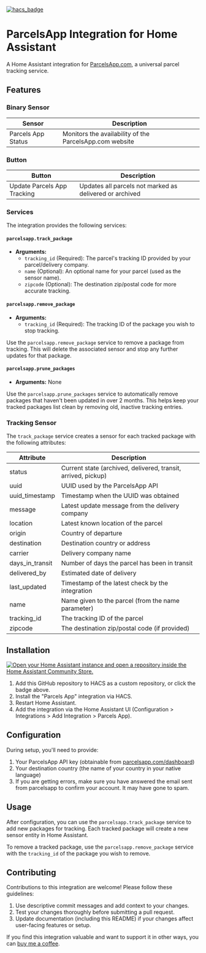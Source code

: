 [![hacs_badge](https://img.shields.io/badge/HACS-Custom-41BDF5.svg?style=for-the-badge)](https://github.com/hacs/integration)

# ParcelsApp Integration for Home Assistant

A Home Assistant integration for [ParcelsApp.com](https://parcelsapp.com/), a universal parcel tracking service.

## Features

### Binary Sensor

| Sensor             | Description                                             |
| ------------------ | ------------------------------------------------------- |
| Parcels App Status | Monitors the availability of the ParcelsApp.com website |

### Button

| Button                      | Description                                                    |
| --------------------------- | -------------------------------------------------------------- |
| Update Parcels App Tracking | Updates all parcels not marked as delivered or archived        |

### Services

The integration provides the following services:

#### `parcelsapp.track_package`

- **Arguments:**
  - `tracking_id` (Required): The parcel's tracking ID provided by your parcel/delivery company.
  - `name` (Optional): An optional name for your parcel (used as the sensor name).
  - `zipcode` (Optional): The destination zip/postal code for more accurate tracking.

#### `parcelsapp.remove_package`

- **Arguments:**
  - `tracking_id` (Required): The tracking ID of the package you wish to stop tracking.

Use the `parcelsapp.remove_package` service to remove a package from tracking. This will delete the associated sensor and stop any further updates for that package.

#### `parcelsapp.prune_packages`

- **Arguments:** None

Use the `parcelsapp.prune_packages` service to automatically remove packages that haven't been updated in over 2 months. This helps keep your tracked packages list clean by removing old, inactive tracking entries.

### Tracking Sensor

The `track_package` service creates a sensor for each tracked package with the following attributes:

| Attribute       | Description                                                        |
| --------------- | ------------------------------------------------------------------ |
| status          |	Current state (archived, delivered, transit, arrived, pickup)      |
| uuid            |	UUID used by the ParcelsApp API                                    |
| uuid_timestamp  |	Timestamp when the UUID was obtained                               |
| message         |	Latest update message from the delivery company                    |
| location        |	Latest known location of the parcel                                |
| origin          |	Country of departure                                               |
| destination     |	Destination country or address                                     |
| carrier         |	Delivery company name                                              |
| days_in_transit |	Number of days the parcel has been in transit                      |
| delivered_by    |	Estimated date of delivery                                         |
| last_updated    |	Timestamp of the latest check by the integration                   |
| name            |	Name given to the parcel (from the name parameter)                 |
| tracking_id     |	The tracking ID of the parcel                                      |
| zipcode         |	The destination zip/postal code (if provided)                      |

## Installation

[![Open your Home Assistant instance and open a repository inside the Home Assistant Community Store.](https://my.home-assistant.io/badges/hacs_repository.svg)](https://my.home-assistant.io/redirect/hacs_repository/?owner=storm1er&repository=ha_integration_parcelsapp&category=Integration)

1. Add this GitHub repository to HACS as a custom repository, or click the badge above.
2. Install the "Parcels App" integration via HACS.
3. Restart Home Assistant.
4. Add the integration via the Home Assistant UI (Configuration > Integrations > Add Integration > Parcels App).

## Configuration

During setup, you'll need to provide:

1. Your ParcelsApp API key (obtainable from [parcelsapp.com/dashboard](https://parcelsapp.com/dashboard))
2. Your destination country (the name of your country in your native language)
3. If you are getting errors, make sure you have answered the email sent from parcelsapp to confirm your account. It may have gone to spam.

## Usage

After configuration, you can use the `parcelsapp.track_package` service to add new packages for tracking. Each tracked package will create a new sensor entity in Home Assistant.

To remove a tracked package, use the `parcelsapp.remove_package` service with the `tracking_id` of the package you wish to remove.

## Contributing

Contributions to this integration are welcome! Please follow these guidelines:

1. Use descriptive commit messages and add context to your changes.
2. Test your changes thoroughly before submitting a pull request.
3. Update documentation (including this README) if your changes affect user-facing features or setup.

If you find this integration valuable and want to support it in other ways, you can [buy me a coffee](https://www.paypal.com/paypalme/quentindecaunes).
